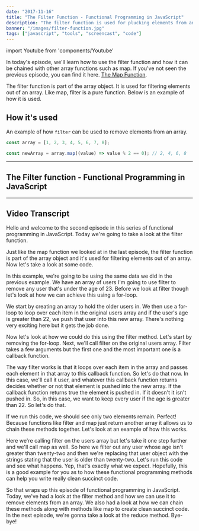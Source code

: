 ```yaml
---
date: "2017-11-16"
title: "The Filter Function - Functional Programming in JavaScript"
description: "The filter function is used for plucking elements from an array that match a predicate function in JavaScript. Check it out!"
banner: "/images/filter-function.jpg"
tags: ["javascript", "tools", "screencast", "code"]
---
```


import Youtube from 'components/Youtube'

In today's episode, we'll learn how to use the filter function and how it can be chained with other array functions such as map. If you've not seen the previous episode, you can find it here. [The Map Function](/posts/map-function-javascript).

The filter function is part of the array object. It is used for filtering elements out of an array. Like map, filter is a pure function. Below is an example of how it is used.

## How it's used

An example of how `filter` can be used to remove elements from an array.

```javascript
const array = [1, 2, 3, 4, 5, 6, 7, 8];

const newArray = array.map((value) => value % 2 == 0); // 2, 4, 6, 8
```

---

## The Filter function - Functional Programming in JavaScript

<Youtube code="65Wifnpdg_U" title="The Filter function - Functional Programming in JavaScript" />

---

## Video Transcript

Hello and welcome to the second episode in this series of functional programming in JavaScript. Today we're going to take a look at the filter function.

Just like the map function we looked at in the last episode, the filter function is part of the array object and it's used for filtering elements out of an array. Now let's take a look at some code.

In this example, we're going to be using the same data we did in the previous example. We have an array of users I'm going to use filter to remove any user that's under the age of 23. Before we look at filter though let's look at how we can achieve this using a for-loop.

We start by creating an array to hold the older users in. We then use a for-loop to loop over each item in the original users array and if the user's age is greater than 22, we push that user into this new array. There's nothing very exciting here but it gets the job done.

Now let's look at how we could do this using the filter method. Let's start by removing the for-loop. Next, we'll call filter on the original users array. Filter takes a few arguments but the first one and the most important one is a callback function.

The way filter works is that it loops over each item in the array and passes each element in that array to this callback function. So let's do that now. In this case, we'll call it user, and whatever this callback function returns decides whether or not that element is pushed into the new array. If the callback function returns true the element is pushed in. If it doesn't it isn't pushed in. So, in this case, we want to keep every user if the age is greater than 22. So let's do that.

If we run this code, we should see only two elements remain. Perfect! Because functions like filter and map just return another array it allows us to chain these methods together. Let's look at an example of how this works.

Here we're calling filter on the users array but let's take it one step further and we'll call map as well. So here we filter out any user whose age isn't greater than twenty-two and then we're replacing that user object with the strings stating that the user is older than twenty-two. Let's run this code and see what happens. Yep, that's exactly what we expect. Hopefully, this is a good example for you as to how these functional programming methods can help you write really clean succinct code.

So that wraps up this episode of functional programming in JavaScript. Today, we've had a look at the filter method and how we can use it to remove elements from an array. We also had a look at how we can chain these methods along with methods like map to create clean succinct code. In the next episode, we're gonna take a look at the reduce method. Bye-bye!
